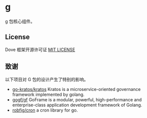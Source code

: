 # g

g 包核心组件。

## License

Dove 框架开源许可证 [MIT LICENSE](https://github.com/camry/g/blob/main/LICENSE)

## 致谢

以下项目对 G 包的设计产生了特别的影响。

- [go-kratos/kratos](https://github.com/go-kratos/kratos) Kratos is a microservice-oriented governance framework implemented by golang.
- [gogf/gf](github.com/gogf/gf) GoFrame  is a modular, powerful, high-performance and enterprise-class application development framework of Golang.
- [robfig/cron](https://github.com/robfig/cron) a cron library for go.
